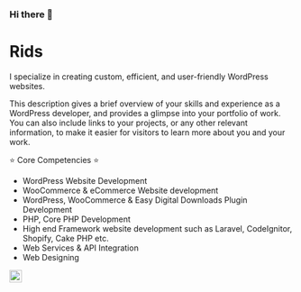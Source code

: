 ### Hi there 👋

# Rids

I specialize in creating custom, efficient, and user-friendly WordPress websites. 

This description gives a brief overview of your skills and experience as a WordPress developer, and provides a glimpse into your portfolio of work. You can also include links to your projects, or any other relevant information, to make it easier for visitors to learn more about you and your work.


⭐ Core Competencies ⭐

* WordPress Website Development 
* WooCommerce & eCommerce Website development 
* WordPress, WooCommerce & Easy Digital Downloads Plugin Development 
* PHP, Core PHP Development 
* High end Framework website development such as Laravel, CodeIgnitor, Shopify, Cake PHP etc. 
* Web Services & API Integration 
* Web Designing 

</a>
<a href="https://www.linkedin.com/in/rids-vazirani-904764185/">
  <img align="left" alt="Rids LinkdeIN" width="22px" src="https://cdn.jsdelivr.net/npm/simple-icons@v3/icons/linkedin.svg" />
</a>


<!--
**rids1207/rids1207** is a ✨ _special_ ✨ repository because its `README.md` (this file) appears on your GitHub profile.

Here are some ideas to get you started:

- 🔭 I’m currently working on ...
- 🌱 I’m currently learning ...
- 👯 I’m looking to collaborate on ...
- 🤔 I’m looking for help with ...
- 💬 Ask me about ...
- 📫 How to reach me: ...
- 😄 Pronouns: ...
- ⚡ Fun fact: ...
-->
